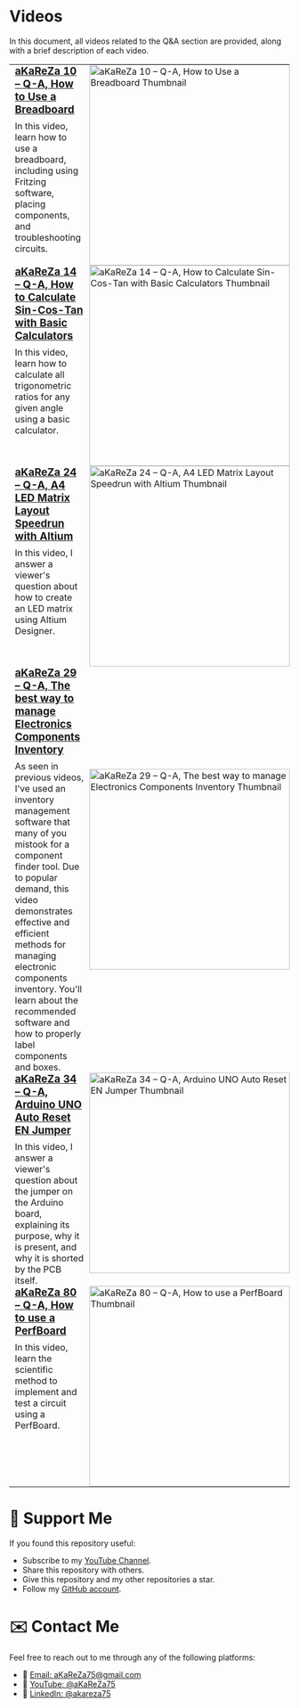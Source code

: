 # Videos  
In this document, all videos related to the Q&A section are provided, along with a brief description of each video.

<table style="border-collapse: collapse;">
  <tr>
    <td valign="top" style="padding: 0 10px;">
      <h3 style="margin: 0;">
        <a href="https://youtu.be/7HrpzfcJx-o">aKaReZa 10 – Q-A, How to Use a Breadboard</a>
      </h3>
      <p style="margin: 8px 0 0;">
        In this video, learn how to use a breadboard, including using Fritzing software, placing components, and troubleshooting circuits.
      </p>
    </td>
    <td width="360" valign="top" style="padding: 0;">
      <a href="https://youtu.be/7HrpzfcJx-o">
        <img src="https://img.youtube.com/vi/7HrpzfcJx-o/maxresdefault.jpg"
             width="360"
             alt="aKaReZa 10 – Q-A, How to Use a Breadboard Thumbnail"/>
      </a>
    </td>
  </tr>

  <tr>
    <td valign="top" style="padding: 0 10px;">
      <h3 style="margin: 0;">
        <a href="https://youtu.be/gmzgSpdCs48">aKaReZa 14 – Q-A, How to Calculate Sin-Cos-Tan with Basic Calculators</a>
      </h3>
      <p style="margin: 8px 0 0;">
        In this video, learn how to calculate all trigonometric ratios for any given angle using a basic calculator.
      </p>
    </td>
    <td width="360" valign="top" style="padding: 0;">
      <a href="https://youtu.be/gmzgSpdCs48">
        <img src="https://img.youtube.com/vi/gmzgSpdCs48/maxresdefault.jpg"
             width="360"
             alt="aKaReZa 14 – Q-A, How to Calculate Sin-Cos-Tan with Basic Calculators Thumbnail"/>
      </a>
    </td>
  </tr>

  <tr>
    <td valign="top" style="padding: 0 10px;">
      <h3 style="margin: 0;">
        <a href="https://youtu.be/iv362fgxC1E">aKaReZa 24 – Q-A, A4 LED Matrix Layout Speedrun with Altium</a>
      </h3>
      <p style="margin: 8px 0 0;">
        In this video, I answer a viewer's question about how to create an LED matrix using Altium Designer.
      </p>
    </td>
    <td width="360" valign="top" style="padding: 0;">
      <a href="https://youtu.be/iv362fgxC1E">
        <img src="https://img.youtube.com/vi/iv362fgxC1E/maxresdefault.jpg"
             width="360"
             alt="aKaReZa 24 – Q-A, A4 LED Matrix Layout Speedrun with Altium Thumbnail"/>
      </a>
    </td>
  </tr>

  <tr>
    <td valign="top" style="padding: 0 10px;">
      <h3 style="margin: 0;">
        <a href="https://youtu.be/F4Bge-_tUWE">aKaReZa 29 – Q-A, The best way to manage Electronics Components Inventory</a>
      </h3>
      <p style="margin: 8px 0 0;">
        As seen in previous videos, I've used an inventory management software that many of you mistook for a component finder tool. Due to popular demand, this video demonstrates effective and efficient methods for managing electronic components inventory. You'll learn about the recommended software and how to properly label components and boxes.
      </p>
    </td>
    <td width="360" valign="middle" style="padding: 0;">
      <a href="https://youtu.be/F4Bge-_tUWE">
        <img src="https://img.youtube.com/vi/F4Bge-_tUWE/maxresdefault.jpg"
             width="360"
             alt="aKaReZa 29 – Q-A, The best way to manage Electronics Components Inventory Thumbnail"/>
      </a>
    </td>
  </tr>

  <tr>
    <td valign="top" style="padding: 0 10px;">
      <h3 style="margin: 0;">
        <a href="https://youtu.be/xZejI3MDGFw">aKaReZa 34 – Q-A, Arduino UNO Auto Reset EN Jumper</a>
      </h3>
      <p style="margin: 8px 0 0;">
        In this video, I answer a viewer's question about the jumper on the Arduino board, explaining its purpose, why it is present, and why it is shorted by the PCB itself.
      </p>
    </td>
    <td width="360" valign="top" style="padding: 0;">
      <a href="https://youtu.be/xZejI3MDGFw">
        <img src="https://img.youtube.com/vi/xZejI3MDGFw/maxresdefault.jpg"
             width="360"
             alt="aKaReZa 34 – Q-A, Arduino UNO Auto Reset EN Jumper Thumbnail"/>
      </a>
    </td>
  </tr>

  <tr>
    <td valign="top" style="padding: 0 10px;">
      <h3 style="margin: 0;">
        <a href="https://youtu.be/qdKNEiFQEF8">aKaReZa 80 – Q-A, How to use a PerfBoard</a>
      </h3>
      <p style="margin: 8px 0 0;">
        In this video, learn the scientific method to implement and test a circuit using a PerfBoard.
      </p>
    </td>
    <td width="360" valign="top" style="padding: 0;">
      <a href="https://youtu.be/qdKNEiFQEF8">
        <img src="https://img.youtube.com/vi/qdKNEiFQEF8/maxresdefault.jpg"
             width="360"
             alt="aKaReZa 80 – Q-A, How to use a PerfBoard Thumbnail"/>
      </a>
    </td>
  </tr>
</table>

# 🌟 Support Me
If you found this repository useful:
- Subscribe to my [YouTube Channel](https://www.youtube.com/@aKaReZa75).
- Share this repository with others.
- Give this repository and my other repositories a star.
- Follow my [GitHub account](https://github.com/aKaReZa75).

# ✉️ Contact Me
Feel free to reach out to me through any of the following platforms:
- 📧 [Email: aKaReZa75@gmail.com](mailto:aKaReZa75@gmail.com)
- 🎥 [YouTube: @aKaReZa75](https://www.youtube.com/@aKaReZa75)
- 💼 [LinkedIn: @akareza75](https://www.linkedin.com/in/akareza75)
